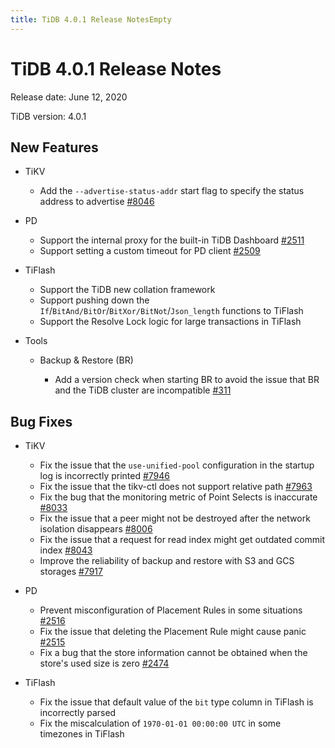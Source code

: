 ```yaml
---
title: TiDB 4.0.1 Release NotesEmpty
---
```


# TiDB 4.0.1 Release Notes

Release date: June 12, 2020

TiDB version: 4.0.1

## New Features

+ TiKV

    - Add the `--advertise-status-addr` start flag to specify the status address to advertise [#8046](https://github.com/tikv/tikv/pull/8046)

+ PD

    - Support the internal proxy for the built-in TiDB Dashboard [#2511](https://github.com/pingcap/pd/pull/2511)
    - Support setting a custom timeout for PD client [#2509](https://github.com/pingcap/pd/pull/2509)

+ TiFlash

    - Support the TiDB new collation framework
    - Support pushing down the `If`/`BitAnd/BitOr`/`BitXor/BitNot`/`Json_length` functions to TiFlash
    - Support the Resolve Lock logic for large transactions in TiFlash

+ Tools

    - Backup & Restore (BR)

        - Add a version check when starting BR to avoid the issue that BR and the TiDB cluster are incompatible [#311](https://github.com/pingcap/br/pull/311)

## Bug Fixes

+ TiKV

    - Fix the issue that the `use-unified-pool` configuration in the startup log is incorrectly printed [#7946](https://github.com/tikv/tikv/pull/7946)
    - Fix the issue that the tikv-ctl does not support relative path [#7963](https://github.com/tikv/tikv/pull/7963)
    - Fix the bug that the monitoring metric of Point Selects is inaccurate [#8033](https://github.com/tikv/tikv/pull/8033)
    - Fix the issue that a peer might not be destroyed after the network isolation disappears [#8006](https://github.com/tikv/tikv/pull/8006)
    - Fix the issue that a request for read index might get outdated commit index [#8043](https://github.com/tikv/tikv/pull/8043)
    - Improve the reliability of backup and restore with S3 and GCS storages [#7917](https://github.com/tikv/tikv/pull/7917)

+ PD

    - Prevent misconfiguration of Placement Rules in some situations [#2516](https://github.com/pingcap/pd/pull/2516)
    - Fix the issue that deleting the Placement Rule might cause panic [#2515](https://github.com/pingcap/pd/pull/2515)
    - Fix a bug that the store information cannot be obtained when the store's used size is zero [#2474](https://github.com/pingcap/pd/pull/2474)

+ TiFlash

    - Fix the issue that default value of the `bit` type column in TiFlash is incorrectly parsed
    - Fix the miscalculation of `1970-01-01 00:00:00 UTC` in some timezones in TiFlash
